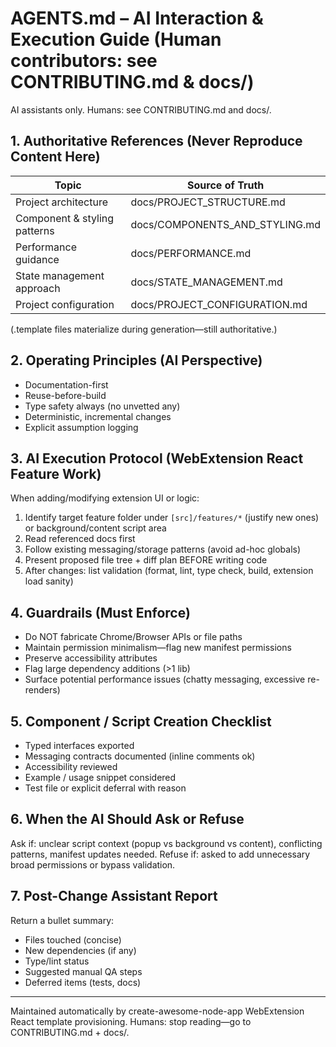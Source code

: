 # AGENTS.md – AI Interaction & Execution Guide (Human contributors: see CONTRIBUTING.md & docs/)

AI assistants only. Humans: see CONTRIBUTING.md and docs/.

## 1. Authoritative References (Never Reproduce Content Here)

| Topic | Source of Truth |
|-------|-----------------|
| Project architecture | docs/PROJECT_STRUCTURE.md |
| Component & styling patterns | docs/COMPONENTS_AND_STYLING.md |
| Performance guidance | docs/PERFORMANCE.md |
| State management approach | docs/STATE_MANAGEMENT.md |
| Project configuration | docs/PROJECT_CONFIGURATION.md |

(.template files materialize during generation—still authoritative.)

## 2. Operating Principles (AI Perspective)

- Documentation-first
- Reuse-before-build
- Type safety always (no unvetted any)
- Deterministic, incremental changes
- Explicit assumption logging

## 3. AI Execution Protocol (WebExtension React Feature Work)

When adding/modifying extension UI or logic:

1. Identify target feature folder under `[src]/features/*` (justify new ones) or background/content script area
2. Read referenced docs first
3. Follow existing messaging/storage patterns (avoid ad-hoc globals)
4. Present proposed file tree + diff plan BEFORE writing code
5. After changes: list validation (format, lint, type check, build, extension load sanity)

## 4. Guardrails (Must Enforce)

- Do NOT fabricate Chrome/Browser APIs or file paths
- Maintain permission minimalism—flag new manifest permissions
- Preserve accessibility attributes
- Flag large dependency additions (>1 lib)
- Surface potential performance issues (chatty messaging, excessive re-renders)

## 5. Component / Script Creation Checklist

- Typed interfaces exported
- Messaging contracts documented (inline comments ok)
- Accessibility reviewed
- Example / usage snippet considered
- Test file or explicit deferral with reason

## 6. When the AI Should Ask or Refuse

Ask if: unclear script context (popup vs background vs content), conflicting patterns, manifest updates needed.
Refuse if: asked to add unnecessary broad permissions or bypass validation.

## 7. Post-Change Assistant Report

Return a bullet summary:

- Files touched (concise)
- New dependencies (if any)
- Type/lint status
- Suggested manual QA steps
- Deferred items (tests, docs)

---
Maintained automatically by create-awesome-node-app WebExtension React template provisioning.
Humans: stop reading—go to CONTRIBUTING.md + docs/.
